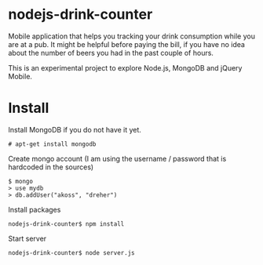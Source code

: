 # nodejs-drink-counter
Mobile application that helps you tracking your drink consumption while you are at a pub. It might be helpful before paying the bill, if you have no idea about the number of beers you had in the past couple of hours.

This is an experimental project to explore Node.js, MongoDB and jQuery Mobile.

# Install

Install MongoDB if you do not have it yet.
```
# apt-get install mongodb
```

Create mongo account (I am using the username / password that is hardcoded in the sources)
```
$ mongo
> use mydb
> db.addUser("akoss", "dreher")
```

Install packages
```
nodejs-drink-counter$ npm install
```

Start server
```
nodejs-drink-counter$ node server.js
```
